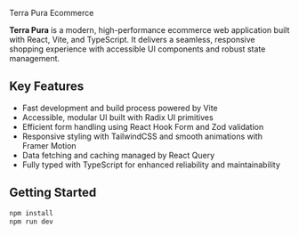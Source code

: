  Terra Pura Ecommerce

**Terra Pura** is a modern, high-performance ecommerce web application built with React, Vite, and TypeScript. It delivers a seamless, responsive shopping experience with accessible UI components and robust state management.

## Key Features

- Fast development and build process powered by Vite  
- Accessible, modular UI built with Radix UI primitives  
- Efficient form handling using React Hook Form and Zod validation  
- Responsive styling with TailwindCSS and smooth animations with Framer Motion  
- Data fetching and caching managed by React Query  
- Fully typed with TypeScript for enhanced reliability and maintainability  

## Getting Started

```bash
npm install
npm run dev
```

